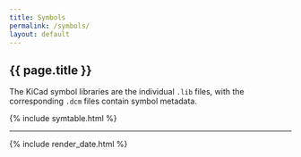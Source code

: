 ```yaml
---
title: Symbols
permalink: /symbols/
layout: default
---
```


## {{ page.title }}

The KiCad symbol libraries are the individual `.lib` files, with the corresponding `.dcm` files contain symbol metadata.

{% include symtable.html %}

---

{% include render_date.html %}
